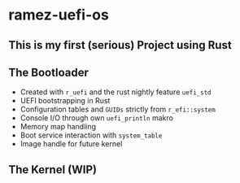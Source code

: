 # ramez-uefi-os
This is my first (serious) Project using Rust
---

## The Bootloader
- Created with `r_uefi` and the rust nightly feature `uefi_std`
- UEFI bootstrapping in Rust
- Configuration tables and `GUIDs` strictly from `r_efi::system`
- Console I/O through own `uefi_println` makro
- Memory map handling
- Boot service interaction with `system_table`
- Image handle for future kernel

## The Kernel (WIP)
